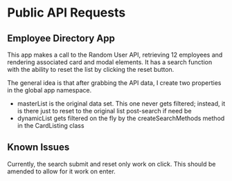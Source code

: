 # Public API Requests
## Employee Directory App

This app makes a call to the Random User API, retrieving 12 employees and rendering associated card and modal elements. It has a search function with the ability to reset the list by clicking the reset button.

The general idea is that after grabbing the API data, I create two properties in the global app namespace. 
* masterList is the original data set. This one never gets filtered; instead, it is there just to reset to the original list post-search if need be
* dynamicList gets filtered on the fly by the createSearchMethods method in the CardListing class

## Known Issues
Currently, the search submit and reset only work on click. This should be amended to allow for it work on enter.